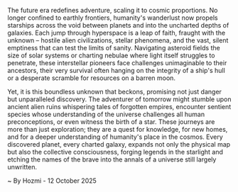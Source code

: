 
The future era redefines adventure, scaling it to cosmic proportions. No longer confined to earthly frontiers, humanity's wanderlust now propels starships across the void between planets and into the uncharted depths of galaxies. Each jump through hyperspace is a leap of faith, fraught with the unknown – hostile alien civilizations, stellar phenomena, and the vast, silent emptiness that can test the limits of sanity. Navigating asteroid fields the size of solar systems or charting nebulae where light itself struggles to penetrate, these interstellar pioneers face challenges unimaginable to their ancestors, their very survival often hanging on the integrity of a ship's hull or a desperate scramble for resources on a barren moon.

Yet, it is this boundless unknown that beckons, promising not just danger but unparalleled discovery. The adventurer of tomorrow might stumble upon ancient alien ruins whispering tales of forgotten empires, encounter sentient species whose understanding of the universe challenges all human preconceptions, or even witness the birth of a star. These journeys are more than just exploration; they are a quest for knowledge, for new homes, and for a deeper understanding of humanity's place in the cosmos. Every discovered planet, every charted galaxy, expands not only the physical map but also the collective consciousness, forging legends in the starlight and etching the names of the brave into the annals of a universe still largely unwritten.

~ By Hozmi - 12 October 2025
